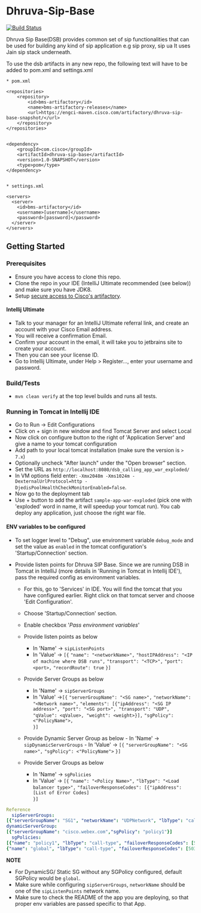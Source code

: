 # Dhruva-Sip-Base

[![Build Status](https://engci-jenkins-blr.cisco.com/jenkins/buildStatus/icon?job=team_dhruva%2FDSB%2Fmaster)](https://engci-jenkins-blr.cisco.com/jenkins/job/team_dhruva/job/DSB/job/master/)

Dhruva Sip Base(DSB) provides common set of sip functionalities that can be used for building any kind of sip application e.g sip proxy, sip ua 
It uses Jain sip stack underneath.

To use the dsb artifacts in any new repo, the following text will have to be added to pom.xml and settings.xml

    * pom.xml

    <repositories>
        <repository>
            <id>bms-artifactory</id>
            <name>bms-artifactory-releases</name>
            <url>https://engci-maven.cisco.com/artifactory/dhruva-sip-base-snapshot/</url>
        </repository>
    </repositories>


    <dependency>
        <groupId>com.cisco</groupId>
        <artifactId>dhruva-sip-base</artifactId>
        <version>1.0-SNAPSHOT</version>
        <type>pom</type>
    </dependency>


    * settings.xml

    <servers>
	  <server>
	    <id>bms-artifactory</id>
	    <username>[username]</username>
	    <password>[password]</password>
	  </server>
	</servers>

## Getting Started

### Prerequisites
- Ensure you have access to clone this repo.
- Clone the repo in your IDE (IntelliJ Ultimate recommended (see below)) and make sure you have JDK8.
- Setup [secure access to Cisco's artifactory](https://sqbu-github.cisco.com/pages/WebexSquared/docs/DeveloperTools/maven.html).

#### Intellij Ultimate

- Talk to your manager for an IntelliJ Ultimate referral link, and create an account with your Cisco Email address.
- You will receive a confirmation Email.
- Confirm your account in the email, it will take you to jetbrains site to create your account.
- Then you can see your license ID.
- Go to Intellij Ultimate, under Help > Register..., enter your username and password.

### Build/Tests
- `mvn clean verify` at the top level builds and runs all tests.

### Running in Tomcat in Intellij IDE
- Go to Run -> Edit Configurations
- Click on + sign in new window and find Tomcat Server and select Local
- Now click on configure button to the right of 'Application Server' and give a name to your tomcat configuration
- Add path to your local tomcat installation (make sure the version is `> 7.x`)
- Optionally uncheck "After launch" under the "Open browser" section.
- Set the URL as `http://localhost:8080/dsb_calling_app_war_exploded/`
- In VM options field enter: `-Xmx2048m -Xms1024m -DexternalUrlProtocol=http -DjedisPoolHealthCheckMonitorEnabled=false`.
- Now go to the deployment tab
- Use + button to add the artifact `sample-app-war-exploded` (pick one with 'exploded' word in name, it will speedup your tomcat run). You cab deploy any application, just choose the right war file.


#### ENV variables to be configured
   - To set logger level to "Debug", use environment variable `debug_mode` and set the value as `enabled` in the tomcat configuration's 'Startup/Connection' section.


   - Provide listen points for Dhruva SIP Base. Since we are running DSB in Tomcat in IntelliJ (more details in 'Running in Tomcat in Intellij IDE'),
   pass the required config as environment variables.
       - For this, go to 'Services' in IDE. You will find the tomcat that you have configured earlier. Right click on that tomcat server
       and choose 'Edit Configuration'.
       - Choose 'Startup/Connection' section.
       - Enable checkbox '_Pass environment variables_'
       - Provide listen points as below
           - In 'Name' -> `sipListenPoints`
           - In 'Value' -> `[{`
                               `"name": "<networkName>",`
                               `"hostIPAddress": "<IP of machine where DSB runs",`
                               `"transport": "<TCP>",`
                               `"port": <port>,`
                               `"recordRoute": true`
                           `}] `
       - Provide Server Groups as below
            - In 'Name' -> `sipServerGroups`
            - In 'Value' ->`[{`
                            `"serverGroupName": "<SG name>",`
                            `"networkName": "<Network name>",`
                            `"elements": [{"ipAddress": "<SG IP address>", "port": "<SG port>", "transport": "UDP", "qValue": <qValue>, "weight": <weight>}],` 
                            `"sgPolicy": <"PolicyName">,`   	
                            `}] `
       - Provide Dynamic Server Group as below
                   - In 'Name' -> `sipDynamicServerGroups`
                   - In 'Value' -> `[{`
                                   `"serverGroupName": "<SG name>",`
                                   `"sgPolicy": <"PolicyName">`
                                    `}]` 
                                  
       - Provide Server Groups as below
            - In 'Name' -> `sgPolicies`
            - In 'Value' -> `[{`
                                    `"name": "<Policy Name>",`
                                    `"lbType": "<Load balancer type>",`
                                    `"failoverResponseCodes": [{"ipAddress": [List of Error Codes]`  	
                                         `}] `

```yaml 
Reference
  sipServerGroups:
[{"serverGroupName": "SG1", "networkName": "UDPNetwork", "lbType": "call-id", "elements": [{"ipAddress": "127.0.0.1", "port": "5060", "transport": "TLS", "qValue": 0.9, "weight": 0}], "sgPolicy": "sgPolicy"},{"serverGroupName": "SG2", "networkName": "net_me_tcp", "lbType": "call-id", "elements": [{"ipAddress": "127.0.0.2", "port": "5060", "transport": "TLS", "qValue": 0.9, "weight": 0}]}]
dynamicServerGroup:
[{"serverGroupName": "cisco.webex.com","sgPolicy": "policy1"}]
  sgPolicies:
[{"name": "policy1", "lbType": "call-type", "failoverResponseCodes": [501,502]},
{"name": "global", "lbType": "call-type", "failoverResponseCodes": [503,504]}]
```
**NOTE**

* For DynamicSG/ Static SG without any SGPolicy configured, default SGPolicy would be ```global```. 
* Make sure while configuring ```sipServerGroups```, ```networkName``` should be one of the ```sipListenPoints``` network name. 
* Make sure to check the README of the app you are deploying, so that proper env variables are passed specific to that App.
